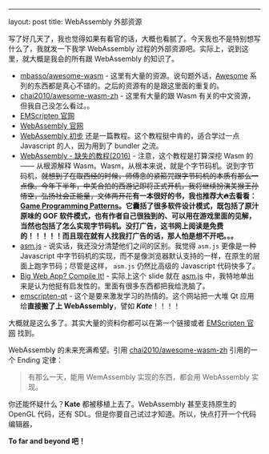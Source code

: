 ---
layout: post
title: WebAssembly 外部资源


写了好几天了，我也觉得如果有看官的话，大概也看腻了。今天我也不是特别想写什么了，我就发一下我学 WebAssembly 过程的外部资源吧。实际上，说到这里，就大概是我会的所有跟 WebAssembly 的知识了。

- [mbasso/awesome-wasm](https://github.com/mbasso/awesome-wasm) - 这里有大量的资源。说句题外话，[Awesome](https://github.com/sindresorhus/awesome) 系列的东西都是真心不错的。之后的资源有的是跟这里面的重复的。
- [chai2010/awesome-wasm-zh](https://github.com/chai2010/awesome-wasm-zh) - 这里有大量的跟 Wasm 有关的中文资源，但我自己没怎么看过。。
- [EMScripten 官网](https://emscripten.org)
- [WebAssembly 官网](https://webassembly.org)
- [WebAssembly 初步](https://blog.openbloc.fr/webassembly-first-steps/) 还是一篇教程。这个教程挺中肯的，适合学过一点 Javascript 的人，因为用到了 bundler 之流。
- [WebAssembly - 缺失的教程(2016)](https://medium.com/@MadsSejersen/webassembly-the-missing-tutorial-95f8580b08ba) - 注意，这个教程是打算深挖 Wasm 的 —— 从根源解释 Wasm。Wasm，从根本来说，就是个字节码机。说到字节码机，~~就想到了在取西经的时候，师傅念的紧箍咒跟字节码机的本质有那么一点像。今年下半年，中美合拍的西游记即将正式开机，我将继续扮演美猴王孙悟空，弘扬社会正能量，文体两开花~~**有一本很好的书，我也推荐大🔥去看看：[Game Programming Patterns](https://gameprogrammingpatterns.com)。它囊括了很多软件设计模式，既包括了原汁原味的 GOF 软件模式，也有作者自己很独到的、可以用在游戏里面的见解，当然也包括了怎么实现字节码机。没打广告，这书网上阅读是免费的！！！！！而且现在就有人找我打广告的话，那人怕是想不开吧。。。**
- [asm.js](https://asmjs.org) - 说实话，我还没分清楚他们之间的区别。我觉得 `asm.js` 更像是一种 Javascript 中字节码机的实现，而不是像浏览器默认支持的一样，在原生的层面上跑字节码；尽管是这样， `asm.js` 仍然比高级的 Javascript 代码快多了。
- [Big Web App? Compile It!](http://kripken.github.io/mloc_emscripten_talk) - 实际上这个 slide 就在 [asm.js](https://asmjs.org) 中，我特地单出来是认为他挺有启发性的。里面有很多东西都把我给洗脑了。
- [emscripten-qt](http://vps2.etotheipiplusone.com:30176/redmine/projects/emscripten-qt/wiki/Demos/) - 这个是要来激发学习的热情的。这个网站把一大堆 Qt 应用给**直接搬了上 WebAssembly**，譬如 ********_Kate_********！！！！

大概就是这么多了。其实大量的资料你都可以在第一个链接或者 [EMScripten 官网](https://emscripten.org) 找到。

WebAssembly 的未来充满希望。引用 [chai2010/awesome-wasm-zh](https://github.com/chai2010/awesome-wasm-zh) 引用的一个 Ending 定律：

> 有那么一天，能用 WemAssembly 实现的东西，都会用 WebAssembly 实现。

你还能怀疑什么？**Kate** 都被移植上去了。WebAssembly 甚至支持原生的 OpenGL 代码，还有 SDL。但是你要自己试过才知道。所以，快点打开一个代码编辑器，

**To far and beyond 吧！**

